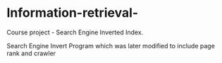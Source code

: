 # Information-retrieval-
Course project - Search Engine Inverted Index.

Search Engine Invert Program which was later modified to include page rank and crawler

